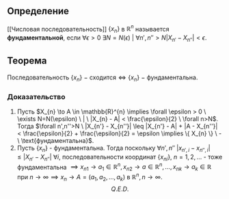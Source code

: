 ## Определение
[[Числовая последовательность]] $\{ x_{n} \}$ в $\mathbb{R}^{n}$ называется **фундаментальной**, если $\forall \epsilon > 0  \ \exists N=N(\epsilon) \ | \ \forall n',n'' > N |X_{n'} - X_{n''}|<\epsilon$.
## Теорема
Последовательность $\{ x_{n} \} \ - \ \text{сходится} \iff \{ x_{n} \} \ - \ \text{фундаментальна}$.
### Доказательство
1) Пусть $X_{n} \to A \in \mathbb{R}^{n} \implies \forall \epsilon > 0 \ \exists N=N(\epsilon) \ | \ |X_{n} - A| < \frac{\epsilon}{2} \ \forall n>N$. Тогда $\forall n',n''>N \ |X_{n'} - X_{n''}| \leq |X_{n'} - A| + |A - X_{n''}| < \frac{\epsilon}{2} + \frac{\epsilon}{2} = \epsilon \implies \{ X_{n} \} \ - \ \text{фундаментальна}$.
2) Пусть $\{ x_{n} \}$ - фундаментальна. Тогда поскольку $\forall n', n'' \ |x_{n',i} - x_{n'',i}| \leq |X_{n'} - X_{n''}| \ \forall i$, последовательности координат $\{ x_{ni} \}, \ n=1,2,\dots$ - тоже фундаментальна $\implies x_{n1} \to a_{1} \in \mathbb{R}^{n}, x_{n2} \to a \in \mathbb{R}^{n}, \dots, x_{nk} \to a_{k} \in \mathbb{R}$ при $n \to \infty \implies x_{n} \to A=(a_{1}, a_{2}, \dots, a_{k}) \ \text{в} \ \mathbb{R}^{n}, n \to \infty$. $$Q.E.D.$$